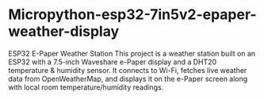# Micropython-esp32-7in5v2-epaper-weather-display
ESP32 E-Paper Weather Station  This project is a weather station built on an ESP32 with a 7.5-inch Waveshare e-Paper display and a DHT20 temperature &amp; humidity sensor.  It connects to Wi-Fi, fetches live weather data from OpenWeatherMap, and displays it on the e-Paper screen along with local room temperature/humidity readings.
